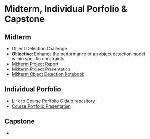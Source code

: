 # Midterm, Individual Porfolio & Capstone

## Midterm
- Object Detection Challenge
- **Objective:** Enhance the performance of an object detection model within specific constraints.
- [Midterm Project Report](https://github.com/quyendinh096/Computer-Vision-Portfolio/blob/1c2dca4469f52d4cb4ed40e08b6396d70998677c/Midterm%2C_Individual_Portfolio_%26_Capstone_Instructions/MT_Quyen%20Dinh_Binte%20Zahra_ITAI_1378-1.docx)
- [Midterm Project Presentation](https://github.com/quyendinh096/Computer-Vision-Portfolio/blob/1c2dca4469f52d4cb4ed40e08b6396d70998677c/Midterm%2C_Individual_Portfolio_%26_Capstone_Instructions/MT_The%20Visionaries_%20QuyenD%20_BinteZahra_JohnMata__ITAI_1378%20-%20PRESENTATION.pptx)
- [Midterm Object Detection Notebook](https://github.com/quyendinh096/Computer-Vision-Portfolio/blob/1c2dca4469f52d4cb4ed40e08b6396d70998677c/Midterm%2C_Individual_Portfolio_%26_Capstone_Instructions/MT_Quyen%20Dinh_Binte%20Zahra_ITAI_1378-1.ipynb)

## Individual Porfolio
- [Link to Course Portfolio Github repository](https://github.com/quyendinh096/Computer-Vision-Portfolio.git)
- [Course Portfolio Presentation]()

## Capstone
-
